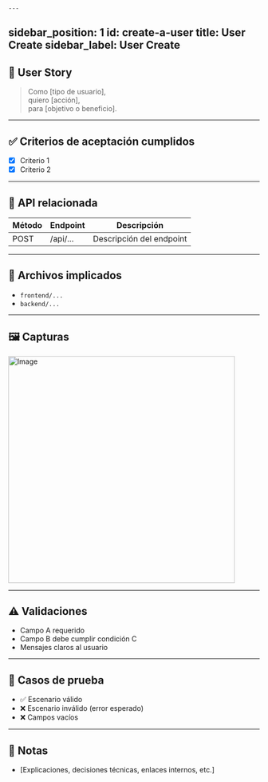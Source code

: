     ---
sidebar_position: 1
id: create-a-user
title: User Create
sidebar_label: User Create
---


## 🎯 User Story

> Como [tipo de usuario],  
> quiero [acción],  
> para [objetivo o beneficio].

---

## ✅ Criterios de aceptación cumplidos

- [x] Criterio 1
- [x] Criterio 2

---

## 📲 API relacionada

| Método | Endpoint         | Descripción              |
|--------|------------------|--------------------------|
| POST   | /api/...         | Descripción del endpoint |

---

## 🧩 Archivos implicados

- `frontend/...`
- `backend/...`

---

## 🖼️ Capturas

<img width="454" alt="Image" src="https://github.com/user-attachments/assets/41aaed1b-3811-4975-8074-cca4ac004c03" />

---

## ⚠️ Validaciones

- Campo A requerido
- Campo B debe cumplir condición C
- Mensajes claros al usuario

---

## 🧪 Casos de prueba

- ✅ Escenario válido
- ❌ Escenario inválido (error esperado)
- ❌ Campos vacíos

---

## 🧠 Notas

- [Explicaciones, decisiones técnicas, enlaces internos, etc.]
